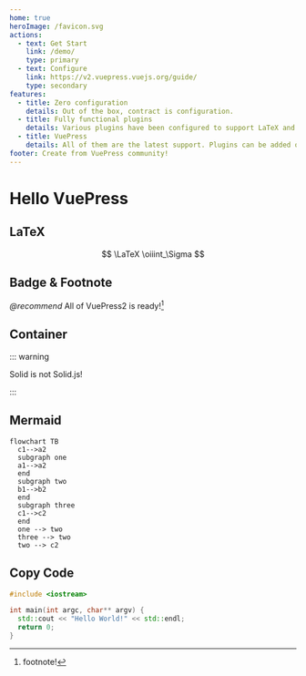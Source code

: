 ```yaml
---
home: true
heroImage: /favicon.svg
actions:
  - text: Get Start
    link: /demo/
    type: primary
  - text: Configure
    link: https://v2.vuepress.vuejs.org/guide/
    type: secondary
features:
  - title: Zero configuration
    details: Out of the box, contract is configuration.
  - title: Fully functional plugins
    details: Various plugins have been configured to support LaTeX and other common requirements.
  - title: VuePress
    details: All of them are the latest support. Plugins can be added or removed at any time. Native themes and ecosystem.
footer: Create from VuePress community!
---
```


<AutoCatalog />

# Hello VuePress

## LaTeX

$$
\LaTeX \oiiint_\Sigma
$$

## Badge & Footnote

*@recommend* All of VuePress2 is ready![^1]

[^1]: footnote!

## Container

::: warning

Solid is not Solid.js!

:::

## Mermaid

```mermaid
flowchart TB
  c1-->a2
  subgraph one
  a1-->a2
  end
  subgraph two
  b1-->b2
  end
  subgraph three
  c1-->c2
  end
  one --> two
  three --> two
  two --> c2
```

## Copy Code

```cpp
#include <iostream>

int main(int argc, char** argv) {
  std::cout << "Hello World!" << std::endl;
  return 0;
}
```
